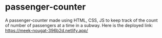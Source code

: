 # passenger-counter
A passenger-counter made using HTML, CSS, JS to keep track of the count of number of passengers at a time in a subway. 
Here is the deployed link:
https://meek-nougat-396b2d.netlify.app/
